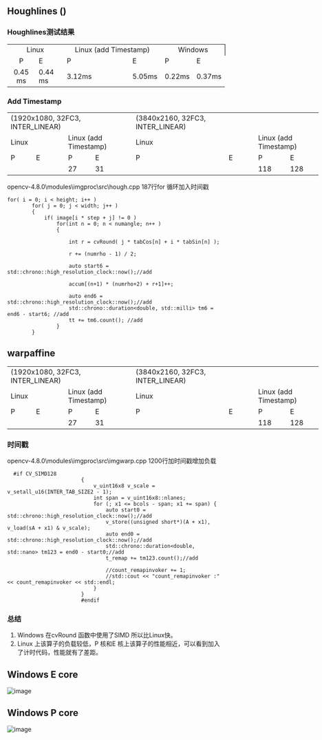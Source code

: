 ## Houghlines ()
### Houghlines测试结果

<table border=0 cellpadding=0 cellspacing=0 width=507 style='border-collapse:
 collapse;table-layout:fixed;width:380pt'>
 <col width=64 span=2 style='width:48pt'>
 <col width=187 style='mso-width-source:userset;mso-width-alt:6838;width:140pt'>
 <col width=64 span=3 style='width:48pt'>
 <tr height=20 style='height:15.0pt'>
  <td colspan=2 height=20 class=xl65 width=128 align=center style='height:15.0pt;width:96pt'>Linux</td>
  <td colspan=2 class=xl65 width=251 align=center style='border-left:none;width:188pt'>Linux
  (add Timestamp)</td>
  <td colspan=2 class=xl66 align=center width=128 style='border-right:.5pt solid black;
  border-left:none;width:96pt'>Windows</td>
 </tr>
 <tr height=20 style='height:15.0pt'>
  <td height=20 class=xl65 align=center style='height:15.0pt;border-top:none'>P</td>
  <td class=xl65 style='border-top:none;border-left:none'>E</td>
  <td class=xl65 style='border-top:none;border-left:none'>P</td>
  <td class=xl65 style='border-top:none;border-left:none'>E</td>
  <td class=xl65 style='border-top:none;border-left:none'>P</td>
  <td class=xl65 style='border-top:none;border-left:none'>E</td>
 </tr>
 <tr height=20 style='height:15.0pt'>
  <td height=20 class=xl65 align=center style='height:15.0pt;border-top:none'>0.45 ms</td>
  <td class=xl65 style='border-top:none;border-left:none'>0.44 ms</td>
  <td class=xl65 style='border-top:none;border-left:none'>3.12ms</td>
  <td class=xl65 style='border-top:none;border-left:none'>5.05ms</td>
  <td class=xl65 style='border-top:none;border-left:none'>0.22ms</td>
  <td class=xl65 style='border-top:none;border-left:none'>0.37ms</td>
 </tr>
 <![if supportMisalignedColumns]>
 <tr height=0 style='display:none'>
  <td width=64 style='width:48pt'></td>
  <td width=64 style='width:48pt'></td>
  <td width=187 style='width:140pt'></td>
  <td width=64 style='width:48pt'></td>
  <td width=64 style='width:48pt'></td>
  <td width=64 style='width:48pt'></td>
 </tr>
 <![endif]>
</table>

</body>

### Add Timestamp
<table border=0 cellpadding=0 cellspacing=0 width=723 style='border-collapse:
 collapse;table-layout:fixed;width:543pt'>
 <col width=64 style='width:48pt'>
 <col width=83 style='mso-width-source:userset;mso-width-alt:3035;width:62pt'>
 <col width=64 style='width:48pt'>
 <col width=98 style='mso-width-source:userset;mso-width-alt:3584;width:74pt'>
 <col width=222 style='mso-width-source:userset;mso-width-alt:8118;width:167pt'>
 <col width=64 span=3 style='width:48pt'>
 <tr height=20 style='height:15.0pt'>
  <td height=20 colspan=4 width=309 style='height:15.0pt;mso-ignore:colspan;
  width:232pt'>(1920x1080, 32FC3, INTER_LINEAR)</td>
  <td width=222 style='width:167pt'>(3840x2160, 32FC3, INTER_LINEAR)</td>
  <td width=64 style='width:48pt'></td>
  <td width=64 style='width:48pt'></td>
  <td width=64 style='width:48pt'></td>
 </tr>
 <tr height=20 style='height:15.0pt'>
  <td colspan=2 height=20 class=xl66 style='height:15.0pt'>Linux</td>
  <td colspan=2 class=xl66 style='border-left:none'>Linux (add Timestamp)</td>
  <td colspan=2 class=xl66 style='border-left:none'>Linux</td>
  <td colspan=2 class=xl66 style='border-left:none'>Linux (add Timestamp)</td>
 </tr>
 <tr height=20 style='height:15.0pt'>
  <td height=20 class=xl66 style='height:15.0pt;border-top:none'>P</td>
  <td class=xl66 style='border-top:none;border-left:none'>E</td>
  <td class=xl66 style='border-top:none;border-left:none'>P</td>
  <td class=xl66 style='border-top:none;border-left:none'>E</td>
  <td class=xl66 style='border-top:none;border-left:none'>P</td>
  <td class=xl66 style='border-top:none;border-left:none'>E</td>
  <td class=xl66 style='border-top:none;border-left:none'>P</td>
  <td class=xl66 style='border-top:none;border-left:none'>E</td>
 </tr>
 <tr height=20 style='height:15.0pt'>
  <td height=20 class=xl66 style='height:15.0pt;border-top:none'>&nbsp;</td>
  <td class=xl66 style='border-top:none;border-left:none'>&nbsp;</td>
  <td class=xl66 style='border-top:none;border-left:none'>27</td>
  <td class=xl66 style='border-top:none;border-left:none'>31</td>
  <td class=xl66 style='border-top:none;border-left:none'>&nbsp;</td>
  <td class=xl66 style='border-top:none;border-left:none'>&nbsp;</td>
  <td class=xl66 style='border-top:none;border-left:none'>118</td>
  <td class=xl66 style='border-top:none;border-left:none'>128</td>
 </tr>
 <![if supportMisalignedColumns]>
 <tr height=0 style='display:none'>
  <td width=64 style='width:48pt'></td>
  <td width=83 style='width:62pt'></td>
  <td width=64 style='width:48pt'></td>
  <td width=98 style='width:74pt'></td>
  <td width=222 style='width:167pt'></td>
  <td width=64 style='width:48pt'></td>
  <td width=64 style='width:48pt'></td>
  <td width=64 style='width:48pt'></td>
 </tr>
 <![endif]>
</table>

</body>


‪opencv-4.8.0\modules\imgproc\src\hough.cpp 187行for 循环加入时间戳
```
for( i = 0; i < height; i++ )
        for( j = 0; j < width; j++ )
        {
            if( image[i * step + j] != 0 )
                for(int n = 0; n < numangle; n++ )
                {
                    
                    int r = cvRound( j * tabCos[n] + i * tabSin[n] );
                    
                    r += (numrho - 1) / 2;

                    auto start6 = std::chrono::high_resolution_clock::now();//add

                    accum[(n+1) * (numrho+2) + r+1]++;

                    auto end6 = std::chrono::high_resolution_clock::now();//add
                    std::chrono::duration<double, std::milli> tm6 = end6 - start6; //add
                    tt += tm6.count(); //add
                }
        }

```
## warpaffine
<table border=0 cellpadding=0 cellspacing=0 width=723 style='border-collapse:
 collapse;table-layout:fixed;width:543pt'>
 <col width=64 style='width:48pt'>
 <col width=83 style='mso-width-source:userset;mso-width-alt:3035;width:62pt'>
 <col width=64 style='width:48pt'>
 <col width=98 style='mso-width-source:userset;mso-width-alt:3584;width:74pt'>
 <col width=222 style='mso-width-source:userset;mso-width-alt:8118;width:167pt'>
 <col width=64 span=3 style='width:48pt'>
 <tr height=20 style='height:15.0pt'>
  <td height=20 colspan=4 width=309 style='height:15.0pt;mso-ignore:colspan;
  width:232pt'>(1920x1080, 32FC3, INTER_LINEAR)</td>
  <td width=222 style='width:167pt'>(3840x2160, 32FC3, INTER_LINEAR)</td>
  <td width=64 style='width:48pt'></td>
  <td width=64 style='width:48pt'></td>
  <td width=64 style='width:48pt'></td>
 </tr>
 <tr height=20 style='height:15.0pt'>
  <td colspan=2 height=20 class=xl66 style='height:15.0pt'>Linux</td>
  <td colspan=2 class=xl66 style='border-left:none'>Linux (add Timestamp)</td>
  <td colspan=2 class=xl66 style='border-left:none'>Linux</td>
  <td colspan=2 class=xl66 style='border-left:none'>Linux (add Timestamp)</td>
 </tr>
 <tr height=20 style='height:15.0pt'>
  <td height=20 class=xl66 style='height:15.0pt;border-top:none'>P</td>
  <td class=xl66 style='border-top:none;border-left:none'>E</td>
  <td class=xl66 style='border-top:none;border-left:none'>P</td>
  <td class=xl66 style='border-top:none;border-left:none'>E</td>
  <td class=xl66 style='border-top:none;border-left:none'>P</td>
  <td class=xl66 style='border-top:none;border-left:none'>E</td>
  <td class=xl66 style='border-top:none;border-left:none'>P</td>
  <td class=xl66 style='border-top:none;border-left:none'>E</td>
 </tr>
 <tr height=20 style='height:15.0pt'>
  <td height=20 class=xl66 style='height:15.0pt;border-top:none'>&nbsp;</td>
  <td class=xl66 style='border-top:none;border-left:none'>&nbsp;</td>
  <td class=xl66 style='border-top:none;border-left:none'>27</td>
  <td class=xl66 style='border-top:none;border-left:none'>31</td>
  <td class=xl66 style='border-top:none;border-left:none'>&nbsp;</td>
  <td class=xl66 style='border-top:none;border-left:none'>&nbsp;</td>
  <td class=xl66 style='border-top:none;border-left:none'>118</td>
  <td class=xl66 style='border-top:none;border-left:none'>128</td>
 </tr>
 <![if supportMisalignedColumns]>
 <tr height=0 style='display:none'>
  <td width=64 style='width:48pt'></td>
  <td width=83 style='width:62pt'></td>
  <td width=64 style='width:48pt'></td>
  <td width=98 style='width:74pt'></td>
  <td width=222 style='width:167pt'></td>
  <td width=64 style='width:48pt'></td>
  <td width=64 style='width:48pt'></td>
  <td width=64 style='width:48pt'></td>
 </tr>
 <![endif]>
</table>

</body>

### 时间戳
‪opencv-4.8.0\modules\imgproc\src\imgwarp.cpp 1200行加时间戳增加负载
```
  #if CV_SIMD128
                        {
                            v_uint16x8 v_scale = v_setall_u16(INTER_TAB_SIZE2 - 1);
                            int span = v_uint16x8::nlanes;
                            for (; x1 <= bcols - span; x1 += span) {
                                auto start0 = std::chrono::high_resolution_clock::now();//add
                                v_store((unsigned short*)(A + x1), v_load(sA + x1) & v_scale);
                                auto end0 = std::chrono::high_resolution_clock::now();//add
                                std::chrono::duration<double, std::nano> tm123 = end0 - start0;//add
                                t_remap += tm123.count();//add

                                //count_remapinvoker += 1;
                                //std::cout << "count_remapinvoker :" << count_remapinvoker << std::endl;
                            }
                        }
                        #endif
```
### 总结
1. Windows 在cvRound 函数中使用了SIMD 所以比Linux快。
2.  Linux 上该算子的负载较低，P 核和E 核上该算子的性能相近，可以看到加入了计时代码，性能就有了差距。

## Windows E core
![image](https://github.com/zhupailiangx/Works/assets/120553507/27507c6b-a4bc-4ab2-8211-3d8ecf2f8a38)

## Windows P core
![image](https://github.com/zhupailiangx/Works/assets/120553507/206bb5b0-16bc-4eb9-a31c-0311c9bce32c)

